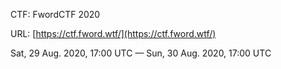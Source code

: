 CTF: FwordCTF 2020

URL: [https://ctf.fword.wtf/](https://ctf.fword.wtf/)

Sat, 29 Aug. 2020, 17:00 UTC — Sun, 30 Aug. 2020, 17:00 UTC
